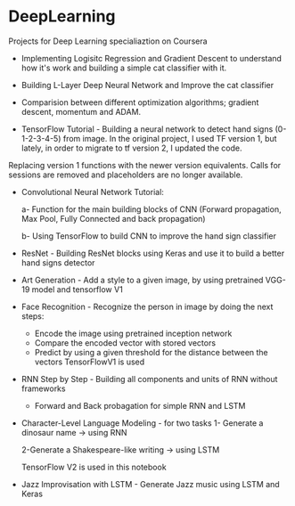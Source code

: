 # DeepLearning

Projects for Deep Learning specialiaztion on Coursera

* Implementing Logisitc Regression and Gradient Descent to understand how it's work and building a simple cat classifier with it.

* Building L-Layer Deep Neural Network and Improve the cat classifier

* Comparision between different optimization algorithms; gradient descent, momentum and ADAM.

* TensorFlow Tutorial - Building a neural network to detect hand signs (0-1-2-3-4-5) from image. In the original project, I used TF version 1, but lately, in order to migrate to tf version 2, I updated the code.

Replacing version 1 functions with the newer version equivalents. Calls for sessions are removed and placeholders are no longer available.

* Convolutional Neural Network Tutorial:
    
    a- Function for the main building blocks of CNN (Forward propagation, Max Pool, Fully Connected and back propagation)
    
    b- Using TensorFlow to build CNN to improve the hand sign classifier
    
* ResNet - Building ResNet blocks using Keras and use it to build a better hand signs detector

* Art Generation - Add a style to a given image, by using pretrained VGG-19 model and tensorflow V1

* Face Recognition - Recognize the person in image by doing the next steps:
    * Encode the image using pretrained inception network
    * Compare the encoded vector with stored vectors
    * Predict by using a given threshold for the distance between the vectors
 TensorFlowV1 is used

* RNN Step by Step - Building all components and units of RNN without frameworks
    * Forward and Back probagation for simple RNN and LSTM

* Character-Level Language Modeling - for two tasks
    1- Generate a dinosaur name -> using RNN
    
    2-Generate a Shakespeare-like writing -> using LSTM
    
    TensorFlow V2 is used in this notebook

* Jazz Improvisation with LSTM - Generate Jazz music using LSTM and Keras
